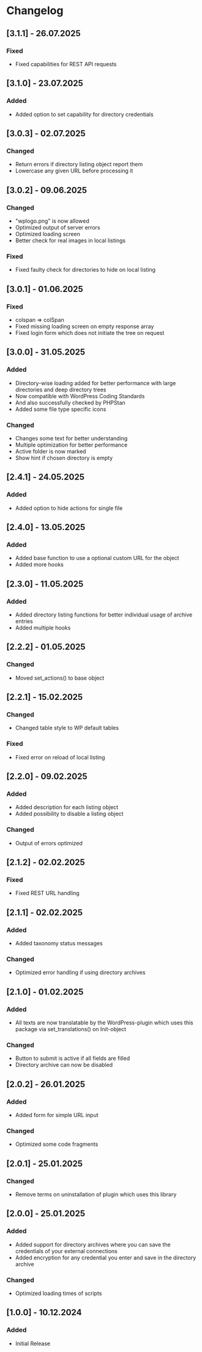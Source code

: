 # Changelog

## [3.1.1] - 26.07.2025

### Fixed

- Fixed capabilities for REST API requests

## [3.1.0] - 23.07.2025

### Added

- Added option to set capability for directory credentials

## [3.0.3] - 02.07.2025

### Changed

- Return errors if directory listing object report them
- Lowercase any given URL before processing it

## [3.0.2] - 09.06.2025

### Changed

- "wplogo.png" is now allowed
- Optimized output of server errors
- Optimized loading screen
- Better check for real images in local listings

### Fixed

- Fixed faulty check for directories to hide on local listing

## [3.0.1] - 01.06.2025

### Fixed

- colspan => colSpan
- Fixed missing loading screen on empty response array
- Fixed login form which does not initiate the tree on request

## [3.0.0] - 31.05.2025

### Added

- Directory-wise loading added for better performance with large directories and deep directory trees
- Now compatible with WordPress Coding Standards
- And also successfully checked by PHPStan
- Added some file type specific icons

### Changed

- Changes some text for better understanding
- Multiple optimization for better performance
- Active folder is now marked
- Show hint if chosen directory is empty

## [2.4.1] - 24.05.2025

### Added

- Added option to hide actions for single file

## [2.4.0] - 13.05.2025

### Added

- Added base function to use a optional custom URL for the object
- Added more hooks

## [2.3.0] - 11.05.2025

### Added

- Added directory listing functions for better individual usage of archive entries
- Added multiple hooks

## [2.2.2] - 01.05.2025

### Changed

- Moved set_actions() to base object

## [2.2.1] - 15.02.2025

### Changed

- Changed table style to WP default tables

### Fixed

- Fixed error on reload of local listing

## [2.2.0] - 09.02.2025

### Added

- Added description for each listing object
- Added possibility to disable a listing object

### Changed

- Output of errors optimized

## [2.1.2] - 02.02.2025

### Fixed

- Fixed REST URL handling

## [2.1.1] - 02.02.2025

### Added

- Added taxonomy status messages

### Changed

- Optimized error handling if using directory archives

## [2.1.0] - 01.02.2025

### Added

- All texts are now translatable by the WordPress-plugin which uses this package via set_translations() on Init-object

### Changed

- Button to submit is active if all fields are filled
- Directory archive can now be disabled

## [2.0.2] - 26.01.2025

### Added

- Added form for simple URL input

### Changed

- Optimized some code fragments

## [2.0.1] - 25.01.2025

### Changed

- Remove terms on uninstallation of plugin which uses this library

## [2.0.0] - 25.01.2025

### Added

- Added support for directory archives where you can save the credentials of your external connections
- Added encryption for any credential you enter and save in the directory archive

### Changed

- Optimized loading times of scripts

## [1.0.0] - 10.12.2024

### Added

- Initial Release